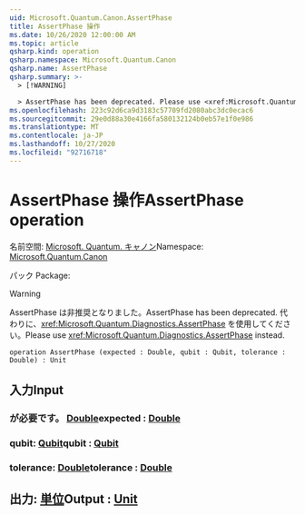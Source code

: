 ```yaml
---
uid: Microsoft.Quantum.Canon.AssertPhase
title: AssertPhase 操作
ms.date: 10/26/2020 12:00:00 AM
ms.topic: article
qsharp.kind: operation
qsharp.namespace: Microsoft.Quantum.Canon
qsharp.name: AssertPhase
qsharp.summary: >-
  > [!WARNING]

  > AssertPhase has been deprecated. Please use <xref:Microsoft.Quantum.Diagnostics.AssertPhase> instead.
ms.openlocfilehash: 223c92d6ca9d3183c57709fd2080abc3dc0ecac6
ms.sourcegitcommit: 29e0d88a30e4166fa580132124b0eb57e1f0e986
ms.translationtype: MT
ms.contentlocale: ja-JP
ms.lasthandoff: 10/27/2020
ms.locfileid: "92716718"
---
```

# <a name="assertphase-operation"></a><span data-ttu-id="47530-102">AssertPhase 操作</span><span class="sxs-lookup"><span data-stu-id="47530-102">AssertPhase operation</span></span>

<span data-ttu-id="47530-103">名前空間: [Microsoft. Quantum. キャノン](xref:Microsoft.Quantum.Canon)</span><span class="sxs-lookup"><span data-stu-id="47530-103">Namespace: [Microsoft.Quantum.Canon](xref:Microsoft.Quantum.Canon)</span></span>

<span data-ttu-id="47530-104">パック [](https://nuget.org/packages/)</span><span class="sxs-lookup"><span data-stu-id="47530-104">Package: [](https://nuget.org/packages/)</span></span>


> [!WARNING]
> <span data-ttu-id="47530-105">AssertPhase は非推奨となりました。</span><span class="sxs-lookup"><span data-stu-id="47530-105">AssertPhase has been deprecated.</span></span> <span data-ttu-id="47530-106">代わりに、<xref:Microsoft.Quantum.Diagnostics.AssertPhase> を使用してください。</span><span class="sxs-lookup"><span data-stu-id="47530-106">Please use <xref:Microsoft.Quantum.Diagnostics.AssertPhase> instead.</span></span>



```qsharp
operation AssertPhase (expected : Double, qubit : Qubit, tolerance : Double) : Unit
```


## <a name="input"></a><span data-ttu-id="47530-107">入力</span><span class="sxs-lookup"><span data-stu-id="47530-107">Input</span></span>

### <a name="expected--double"></a><span data-ttu-id="47530-108">が必要です。 [Double](xref:microsoft.quantum.lang-ref.double)</span><span class="sxs-lookup"><span data-stu-id="47530-108">expected : [Double](xref:microsoft.quantum.lang-ref.double)</span></span>




### <a name="qubit--qubit"></a><span data-ttu-id="47530-109">qubit: [Qubit](xref:microsoft.quantum.lang-ref.qubit)</span><span class="sxs-lookup"><span data-stu-id="47530-109">qubit : [Qubit](xref:microsoft.quantum.lang-ref.qubit)</span></span>




### <a name="tolerance--double"></a><span data-ttu-id="47530-110">tolerance: [Double](xref:microsoft.quantum.lang-ref.double)</span><span class="sxs-lookup"><span data-stu-id="47530-110">tolerance : [Double](xref:microsoft.quantum.lang-ref.double)</span></span>





## <a name="output--unit"></a><span data-ttu-id="47530-111">出力: [単位](xref:microsoft.quantum.lang-ref.unit)</span><span class="sxs-lookup"><span data-stu-id="47530-111">Output : [Unit](xref:microsoft.quantum.lang-ref.unit)</span></span>

